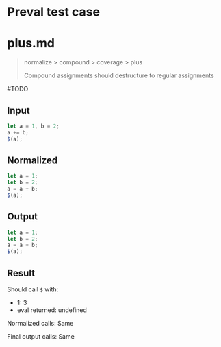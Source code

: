 # Preval test case

# plus.md

> normalize > compound > coverage > plus
>
> Compound assignments should destructure to regular assignments

#TODO

## Input

`````js filename=intro
let a = 1, b = 2;
a += b;
$(a);
`````

## Normalized

`````js filename=intro
let a = 1;
let b = 2;
a = a + b;
$(a);
`````

## Output

`````js filename=intro
let a = 1;
let b = 2;
a = a + b;
$(a);
`````

## Result

Should call `$` with:
 - 1: 3
 - eval returned: undefined

Normalized calls: Same

Final output calls: Same
